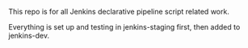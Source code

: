 This repo is for all Jenkins declarative pipeline script related work.

Everything is set up and testing in jenkins-staging first, then added to jenkins-dev.

